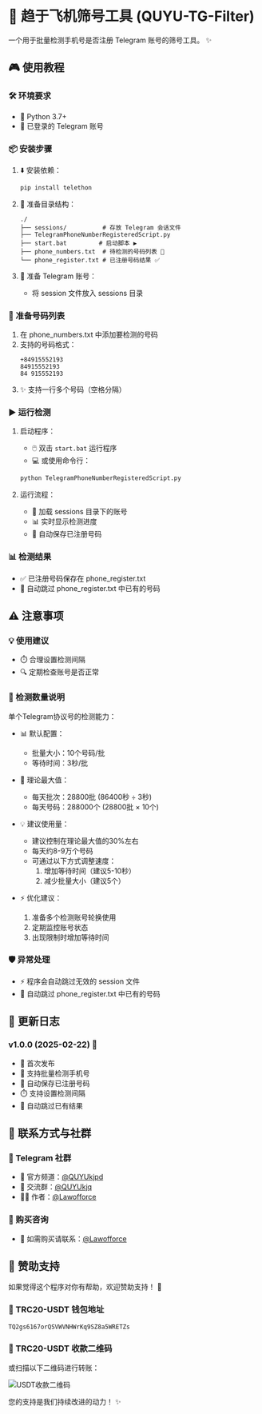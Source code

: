 # 🚀 趋于飞机筛号工具 (QUYU-TG-Filter)

一个用于批量检测手机号是否注册 Telegram 账号的筛号工具。 ✨

## 🎮 使用教程

### 🛠️ 环境要求
- 🐍 Python 3.7+
- 📱 已登录的 Telegram 账号

### 📦 安装步骤
1. ⬇️ 安装依赖：
   ```bash
   pip install telethon
   ```

2. 📂 准备目录结构：
   ```
   ./
   ├── sessions/          # 存放 Telegram 会话文件
   ├── TelegramPhoneNumberRegisteredScript.py
   ├── start.bat         # 启动脚本 ▶️
   ├── phone_numbers.txt  # 待检测的号码列表 📝
   └── phone_register.txt # 已注册号码结果 ✅
   ```

3. 🔐 准备 Telegram 账号：
   - 将 session 文件放入 sessions 目录

### 📝 准备号码列表
1. 在 phone_numbers.txt 中添加要检测的号码
2. 支持的号码格式：
   ```
   +84915552193
   84915552193
   84 915552193
   ```
3. ✨ 支持一行多个号码（空格分隔）

### ▶️ 运行检测
1. 启动程序：
   - 🖱️ 双击 `start.bat` 运行程序
   - 💻 或使用命令行：
   ```bash
   python TelegramPhoneNumberRegisteredScript.py
   ```

2. 运行流程：
   - 🔄 加载 sessions 目录下的账号
   - 📊 实时显示检测进度
   - 💾 自动保存已注册号码

### 📊 检测结果
- ✅ 已注册号码保存在 phone_register.txt
- 🔄 自动跳过 phone_register.txt 中已有的号码

## ⚠️ 注意事项

### 💡 使用建议
- ⏱️ 合理设置检测间隔
- 🔍 定期检查账号是否正常

### 🔢 检测数量说明
单个Telegram协议号的检测能力：
- 📊 默认配置：
  - 批量大小：10个号码/批
  - 等待时间：3秒/批
  
- 🎯 理论最大值：
  - 每天批次：28800批 (86400秒 ÷ 3秒)
  - 每天号码：288000个 (28800批 × 10个)

- 💡 建议使用量：
  - 建议控制在理论最大值的30%左右
  - 每天约8-9万个号码
  - 可通过以下方式调整速度：
    1. 增加等待时间（建议5-10秒）
    2. 减少批量大小（建议5个）

- ⚡ 优化建议：
  1. 准备多个检测账号轮换使用
  2. 定期监控账号状态
  3. 出现限制时增加等待时间

### 🛡️ 异常处理
- ⚡ 程序会自动跳过无效的 session 文件
- 🔄 自动跳过 phone_register.txt 中已有的号码

## 📝 更新日志

### v1.0.0 (2025-02-22) 🎉
- 🌟 首次发布
- 📱 支持批量检测手机号
- 💾 自动保存已注册号码
- ⏱️ 支持设置检测间隔
- 🔄 自动跳过已有结果

## 📱 联系方式与社群

### 🌟 Telegram 社群
- 📢 官方频道：[@QUYUkjpd](https://t.me/QUYUkjpd)
- 👥 交流群：[@QUYUkjq](https://t.me/QUYUkjq)
- 👨‍💻 作者：[@Lawofforce](https://t.me/Lawofforce)

### 🎯 购买咨询
- 💫 如需购买请联系：[@Lawofforce](https://t.me/Lawofforce)

## 💝 赞助支持

如果觉得这个程序对你有帮助，欢迎赞助支持！ 🌟

### 💎 TRC20-USDT 钱包地址

```bash
TQ2gs6167orQSVWVNHWrKq9SZ8a5WRETZs
```

### 📲 TRC20-USDT 收款二维码

或扫描以下二维码进行转账：

![USDT收款二维码](https://quickchart.io/qr?text=TQ2gs6167orQSVWVNHWrKq9SZ8a5WRETZs&size=200)

您的支持是我们持续改进的动力！ ✨
